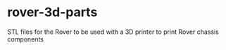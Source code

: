 # rover-3d-parts
STL files for the Rover to be used with a 3D printer to print Rover chassis components
